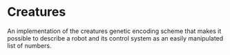 # Creatures
An implementation of the creatures genetic encoding scheme that makes it possible to describe a robot and its control system as an easily manipulated list of numbers.
